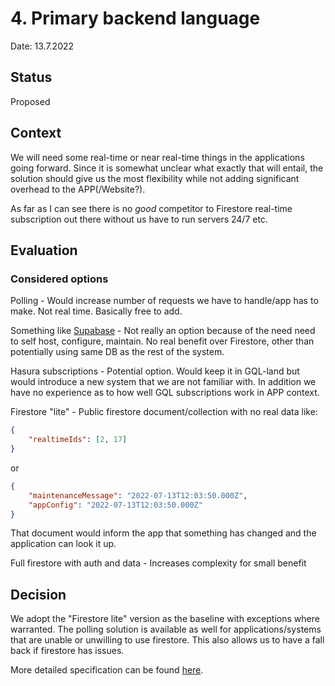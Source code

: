 # 4. Primary backend language
Date: 13.7.2022

## Status
Proposed

## Context

We will need some real-time or near real-time things in the applications going forward.
Since it is somewhat unclear what exactly that will entail, the solution should give us the
most flexibility while not adding significant overhead to the APP(/Website?).

As far as I can see there is no *good* competitor to Firestore real-time subscription out there without us have to run servers 24/7 etc.

## Evaluation

### Considered options

Polling - Would increase number of requests we have to handle/app has to make. Not real time. Basically free to add.

Something like [Supabase](https://supabase.com/) - Not really an option because of the need need to self host, configure, maintain.
No real benefit over Firestore, other than potentially using same DB as the rest of the system.

Hasura subscriptions - Potential option.
Would keep it in GQL-land but would introduce a new system that we are not familiar with.
In addition we have no experience as to how well GQL subscriptions work in APP context.


Firestore "lite" - Public firestore document/collection with no real data like:


```json
{
    "realtimeIds": [2, 17]
}
```

or

```json
{
    "maintenanceMessage": "2022-07-13T12:03:50.000Z",
    "appConfig": "2022-07-13T12:03:50.000Z"
}
```


That document would inform the app that something has changed and the application can look it up.


Full firestore with auth and data - Increases complexity for small benefit



## Decision

We adopt the "Firestore lite" version as the baseline with exceptions where warranted.
The polling solution is available as well for applications/systems that are unable or unwilling
to use firestore. This also allows us to have a fall back if firestore has issues.

More detailed specification can be found [here](https://github.com/bcc-code/brunstadtv/blob/develop/documents/realtime.md).

